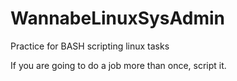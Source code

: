 # WannabeLinuxSysAdmin
Practice for BASH scripting linux tasks

If you are going to do a job more than once, script it.
